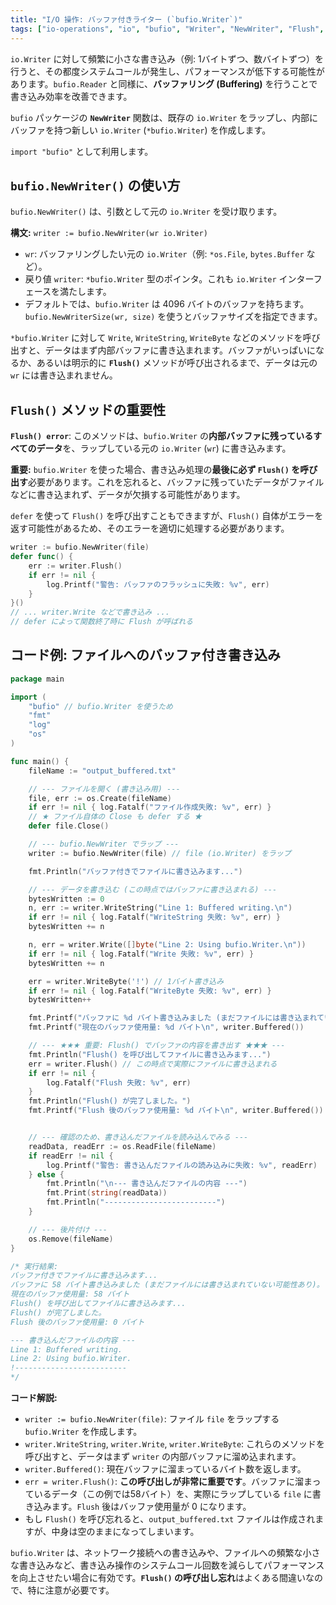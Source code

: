 ```yaml
---
title: "I/O 操作: バッファ付きライター (`bufio.Writer`)"
tags: ["io-operations", "io", "bufio", "Writer", "NewWriter", "Flush", "バッファリング", "効率化", "ファイル書き込み"]
---
```


`io.Writer` に対して頻繁に小さな書き込み（例: 1バイトずつ、数バイトずつ）を行うと、その都度システムコールが発生し、パフォーマンスが低下する可能性があります。`bufio.Reader` と同様に、**バッファリング (Buffering)** を行うことで書き込み効率を改善できます。

`bufio` パッケージの **`NewWriter`** 関数は、既存の `io.Writer` をラップし、内部にバッファを持つ新しい `io.Writer` (`*bufio.Writer`) を作成します。

`import "bufio"` として利用します。

## `bufio.NewWriter()` の使い方

`bufio.NewWriter()` は、引数として元の `io.Writer` を受け取ります。

**構文:** `writer := bufio.NewWriter(wr io.Writer)`

*   `wr`: バッファリングしたい元の `io.Writer`（例: `*os.File`, `bytes.Buffer` など）。
*   戻り値 `writer`: `*bufio.Writer` 型のポインタ。これも `io.Writer` インターフェースを満たします。
*   デフォルトでは、`bufio.Writer` は 4096 バイトのバッファを持ちます。`bufio.NewWriterSize(wr, size)` を使うとバッファサイズを指定できます。

`*bufio.Writer` に対して `Write`, `WriteString`, `WriteByte` などのメソッドを呼び出すと、データはまず内部バッファに書き込まれます。バッファがいっぱいになるか、あるいは明示的に **`Flush()`** メソッドが呼び出されるまで、データは元の `wr` には書き込まれません。

## `Flush()` メソッドの重要性

**`Flush() error`**: このメソッドは、`bufio.Writer` の**内部バッファに残っているすべてのデータ**を、ラップしている元の `io.Writer` (`wr`) に書き込みます。

**重要:** `bufio.Writer` を使った場合、書き込み処理の**最後に必ず `Flush()` を呼び出す**必要があります。これを忘れると、バッファに残っていたデータがファイルなどに書き込まれず、データが欠損する可能性があります。

`defer` を使って `Flush()` を呼び出すこともできますが、`Flush()` 自体がエラーを返す可能性があるため、そのエラーを適切に処理する必要があります。

```go
writer := bufio.NewWriter(file)
defer func() {
    err := writer.Flush()
    if err != nil {
        log.Printf("警告: バッファのフラッシュに失敗: %v", err)
    }
}()
// ... writer.Write などで書き込み ...
// defer によって関数終了時に Flush が呼ばれる
```

## コード例: ファイルへのバッファ付き書き込み

```go title="bufio.Writer を使ったファイル書き込み"
package main

import (
	"bufio" // bufio.Writer を使うため
	"fmt"
	"log"
	"os"
)

func main() {
	fileName := "output_buffered.txt"

	// --- ファイルを開く (書き込み用) ---
	file, err := os.Create(fileName)
	if err != nil { log.Fatalf("ファイル作成失敗: %v", err) }
	// ★ ファイル自体の Close も defer する ★
	defer file.Close()

	// --- bufio.NewWriter でラップ ---
	writer := bufio.NewWriter(file) // file (io.Writer) をラップ

	fmt.Println("バッファ付きでファイルに書き込みます...")

	// --- データを書き込む (この時点ではバッファに書き込まれる) ---
	bytesWritten := 0
	n, err := writer.WriteString("Line 1: Buffered writing.\n")
	if err != nil { log.Fatalf("WriteString 失敗: %v", err) }
	bytesWritten += n

	n, err = writer.Write([]byte("Line 2: Using bufio.Writer.\n"))
	if err != nil { log.Fatalf("Write 失敗: %v", err) }
	bytesWritten += n

	err = writer.WriteByte('!') // 1バイト書き込み
	if err != nil { log.Fatalf("WriteByte 失敗: %v", err) }
	bytesWritten++

	fmt.Printf("バッファに %d バイト書き込みました (まだファイルには書き込まれていない可能性あり)。\n", bytesWritten)
	fmt.Printf("現在のバッファ使用量: %d バイト\n", writer.Buffered())

	// --- ★★★ 重要: Flush() でバッファの内容を書き出す ★★★ ---
	fmt.Println("Flush() を呼び出してファイルに書き込みます...")
	err = writer.Flush() // この時点で実際にファイルに書き込まれる
	if err != nil {
		log.Fatalf("Flush 失敗: %v", err)
	}
	fmt.Println("Flush() が完了しました。")
	fmt.Printf("Flush 後のバッファ使用量: %d バイト\n", writer.Buffered()) // 通常 0 になる


	// --- 確認のため、書き込んだファイルを読み込んでみる ---
	readData, readErr := os.ReadFile(fileName)
	if readErr != nil {
		log.Printf("警告: 書き込んだファイルの読み込みに失敗: %v", readErr)
	} else {
		fmt.Println("\n--- 書き込んだファイルの内容 ---")
		fmt.Print(string(readData))
		fmt.Println("-------------------------")
	}

	// --- 後片付け ---
	os.Remove(fileName)
}

/* 実行結果:
バッファ付きでファイルに書き込みます...
バッファに 58 バイト書き込みました (まだファイルには書き込まれていない可能性あり)。
現在のバッファ使用量: 58 バイト
Flush() を呼び出してファイルに書き込みます...
Flush() が完了しました。
Flush 後のバッファ使用量: 0 バイト

--- 書き込んだファイルの内容 ---
Line 1: Buffered writing.
Line 2: Using bufio.Writer.
!-------------------------
*/
```

**コード解説:**

*   `writer := bufio.NewWriter(file)`: ファイル `file` をラップする `bufio.Writer` を作成します。
*   `writer.WriteString`, `writer.Write`, `writer.WriteByte`: これらのメソッドを呼び出すと、データはまず `writer` の内部バッファに溜め込まれます。
*   `writer.Buffered()`: 現在バッファに溜まっているバイト数を返します。
*   `err = writer.Flush()`: **この呼び出しが非常に重要です**。バッファに溜まっているデータ（この例では58バイト）を、実際にラップしている `file` に書き込みます。`Flush` 後はバッファ使用量が 0 になります。
*   もし `Flush()` を呼び忘れると、`output_buffered.txt` ファイルは作成されますが、中身は空のままになってしまいます。

`bufio.Writer` は、ネットワーク接続への書き込みや、ファイルへの頻繁な小さな書き込みなど、書き込み操作のシステムコール回数を減らしてパフォーマンスを向上させたい場合に有効です。**`Flush()` の呼び出し忘れ**はよくある間違いなので、特に注意が必要です。